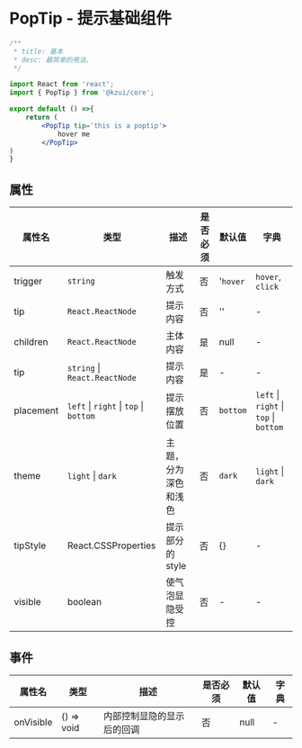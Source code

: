 # PopTip - 提示基础组件


```jsx
/**
 * title: 基本
 * desc: 最简单的用法。
 */

import React from 'react';
import { PopTip } from '@kzui/core';

export default () =>{ 
    return (
        <PopTip tip='this is a poptip'>
            hover me
        </PopTip>
)
}
```


## 属性

属性名 | 类型 | 描述 | 是否必须 | 默认值 | 字典 |  
------- | ------- | ------- | ------- | ------- | ------- |
trigger | `string` | 触发方式 | 否 | '`hover` | `hover`, `click`|
tip | `React.ReactNode` | 提示内容 | 否 | '' | - |
children | `React.ReactNode` | 主体内容 | 是 | null | - |
tip | `string` \| `React.ReactNode` | 提示内容 | 是 | - | - | 
placement | `left` \| `right` \| `top` \| `bottom` | 提示摆放位置  | 否 | `bottom` | `left` \| `right` \| `top` \| `bottom` |
theme | `light` \| `dark` | 主题，分为深色和浅色 | 否 | `dark` | `light` \| `dark` |
tipStyle | React.CSSProperties | 提示部分的 style | 否 | {} | - |
visible | boolean | 使气泡显隐受控 | 否 | - | - |

## 事件

属性名 | 类型 | 描述 | 是否必须 | 默认值 | 字典 |  
------- | ------- | ------- | ------- | ------- | ------- |
onVisible | () => void  | 内部控制显隐的显示后的回调 | 否 | null | - |
